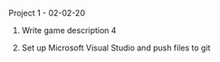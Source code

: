 Project 1 - 02-02-20

1. Write game description 4



2. Set up Microsoft Visual Studio and push files to git 
